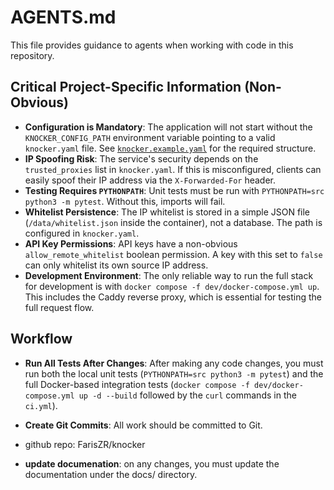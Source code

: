 # AGENTS.md

This file provides guidance to agents when working with code in this repository.

## Critical Project-Specific Information (Non-Obvious)

- **Configuration is Mandatory**: The application will not start without the `KNOCKER_CONFIG_PATH` environment variable pointing to a valid `knocker.yaml` file. See [`knocker.example.yaml`](knocker.example.yaml:1) for the required structure.
- **IP Spoofing Risk**: The service's security depends on the `trusted_proxies` list in `knocker.yaml`. If this is misconfigured, clients can easily spoof their IP address via the `X-Forwarded-For` header.
- **Testing Requires `PYTHONPATH`**: Unit tests must be run with `PYTHONPATH=src python3 -m pytest`. Without this, imports will fail.
- **Whitelist Persistence**: The IP whitelist is stored in a simple JSON file (`/data/whitelist.json` inside the container), not a database. The path is configured in `knocker.yaml`.
- **API Key Permissions**: API keys have a non-obvious `allow_remote_whitelist` boolean permission. A key with this set to `false` can only whitelist its own source IP address.
- **Development Environment**: The only reliable way to run the full stack for development is with `docker compose -f dev/docker-compose.yml up`. This includes the Caddy reverse proxy, which is essential for testing the full request flow.

## Workflow

- **Run All Tests After Changes**: After making any code changes, you must run both the local unit tests (`PYTHONPATH=src python3 -m pytest`) and the full Docker-based integration tests (`docker compose -f dev/docker-compose.yml up -d --build` followed by the `curl` commands in the `ci.yml`).
- **Create Git Commits**: All work should be committed to Git.

- github repo: FarisZR/knocker

- **update documenation**: on any changes, you must update the documentation under the docs/ directory.